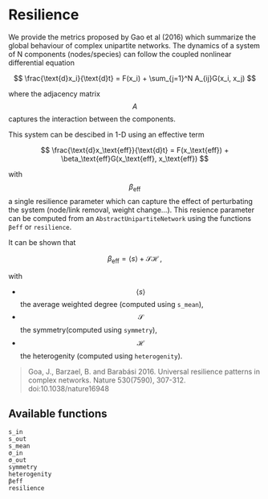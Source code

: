 # Resilience

We provide the metrics proposed by Gao et al (2016) which summarize the global
behaviour of complex unipartite networks. The dynamics of a system of N components
(nodes/species) can follow the coupled nonlinear differential equation

$$
\frac{\text{d}x_i}{\text{d}t} = F(x_i) + \sum_{j=1}^N A_{ij}G(x_i, x_j)
$$

where the adjacency matrix $$A$$ captures the interaction between the components.

This system can be descibed in 1-D using an effective term

$$
\frac{\text{d}x_\text{eff}}{\text{d}t} = F(x_\text{eff}) + \beta_\text{eff}G(x_\text{eff}, x_\text{eff})
$$

with $$\beta_\text{eff}$$ a single resilience parameter which can capture
the effect of perturbating the system (node/link removal, weight change...).
This resience parameter can be computed from an `AbstractUnipartiteNetwork`
using the functions `βeff` or `resilience`.

It can be shown that

$$
\beta_\text{eff} = \langle s \rangle + \mathcal{S}  \mathcal{H}\,,
$$

with

- $$\langle s \rangle$$ the average weighted degree (computed using `s_mean`),
- $$\mathcal{S}$$ the symmetry(computed using `symmetry`),
- $$\mathcal{H}$$ the heterogenity (computed using `heterogenity`).


> Goa, J., Barzael, B. and Barabási 2016. Universal resilience patterns in complex networks.
> Nature 530(7590), 307-312. doi:10.1038/nature16948

## Available functions

```@docs
s_in
s_out
s_mean
σ_in
σ_out
symmetry
heterogenity
βeff
resilience
```
